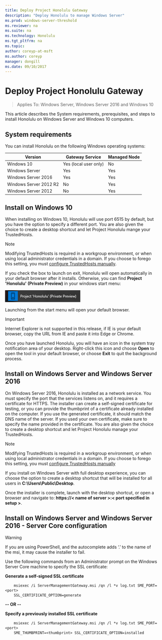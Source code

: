 ```yaml
---
title: Deploy Project Honolulu Gateway
description: "Deploy Honolulu to manage Windows Server"
ms.prod: windows-server-threshold
ms.reviewer: na
ms.suite: na
ms.technology: Honolulu
ms.tgt_pltfrm: na
ms.topic:
author: coreyp-at-msft
ms.author: coreyp
manager: dongill
ms.date: 09/10/2017
---
```


# Deploy Project Honolulu Gateway

>Applies To: Windows Server, Windows Server 2016 and Windows 10

This article describes the System requirements, prerequisites, and steps to install Honolulu on Windows Server and Windows 10 computers.

## <a name="supported-operating-systems"></a>System requirements

 You can install Honolulu on the following Windows operating systems:

| **Version**             | **Gateway Service**   | **Managed Node** |
|-------------------------|-----------------------|------------------|
| Windows 10              | Yes (local user only) | No               |
| Windows Server          | Yes                   | Yes              |
| Windows Server 2016     | Yes                   | Yes              |
| Windows Server 2012 R2  | No                    | Yes              |
| Windows Server 2012     | No                    | Yes              |

## Install on Windows 10

When installing on Windows 10, Honolulu will use port 6515 by default, but you have the option to specify a different port. You are also given the choice to create a desktop shortcut and let Project Honolulu mange your TrustedHosts.

> [!NOTE]
> Modifying TrustedHosts is required in a workgroup environment, or when using local administrator credentials in a domain. If you choose to forego this setting, you must [configure TrustedHosts manually](honolulu-troubleshoot.md#configure-trustedhosts).

If you check the box to launch on exit, Honolulu will open automatically in your default browser after it installs. Otherwise, you can find **Project 'Honolulu' (Private Preview)** in your windows start menu:

![](../media/honolulu/start-icon.png) 

Launching from the start menu will open your default browser.

> [!IMPORTANT] 
> Internet Explorer is not supported in this release, if IE is your default browser, copy the URL from IE and paste it into Edge or Chrome.

Once you have launched Honolulu, you will have an icon in the system tray notification area of your desktop. Right-click this icon and choose **Open** to open the tool in your default browser, or choose **Exit** to quit the background process.

## Install on Windows Server and Windows Server 2016

On Windows Server 2016, Honolulu is installed as a network service. You must specify the port that the services listens on, and it requires a certificate for HTTPS. The installer can create a self-signed certificate for testing, or you can provide the thumbprint of a certificate already installed on the computer. If you use the generated certificate, it should match the DNS name of the server. If you used your own certificate, make sure to specify the name provided in the certificate. You are also given the choice to create a desktop shortcut and let Project Honolulu manage your TrustedHosts.

> [!NOTE]
> Modifying TrustedHosts is required in a workgroup environment, or when using local administrator credentials in a domain. If you choose to forego this setting, you must [configure TrustedHosts manually](honolulu-troubleshoot.md#configure-trustedhosts)

If you install on Windows Server with full desktop experience, you can choose the option to create a desktop shortcut that will be installed for all users in **C:\Users\Public\Desktop**.

Once the installer is complete, launch with the desktop shortcut, or open a browser and navigate to: **https://< name of server >:< port specified in setup >**.

## Install on Windows Server and Windows Server 2016 - Server Core configuration

> [!WARNING] 
> If you are using PowerShell, and the autocomplete adds ‘.’ to the name of the msi, it may cause the installer to fail.

Use the following commands from an Administrator prompt on the Windows Server Core machine to specify the SSL certificate:

   **Generate a self-signed SSL certificate**

        msiexec /i ServerManagementGateway.msi /qn /l *v log.txt SME_PORT=<port>
        SSL_CERTIFICATE_OPTION=generate
    
   **-- OR --** 

   **Specify a previously installed SSL certificate**

        msiexec /i ServerManagementGateway.msi /qn /l *v log.txt SME_PORT=<port>
        SME_THUMBPRINT=<thumbprint> SSL_CERTIFICATE_OPTION=installed

